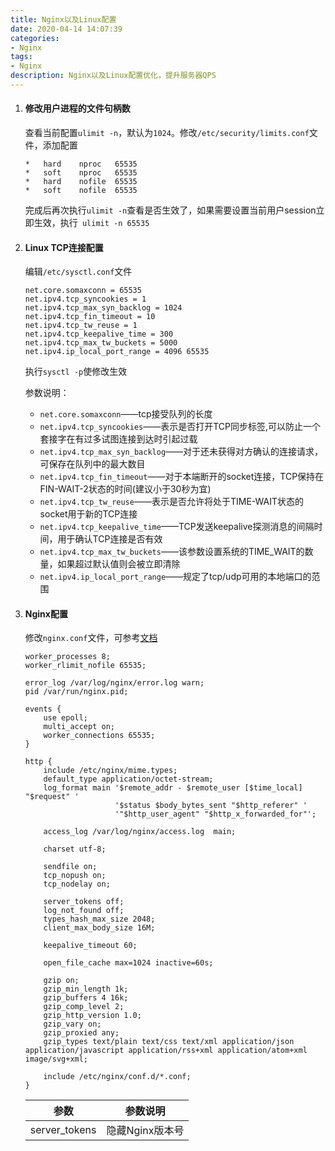 ```yaml
---
title: Nginx以及Linux配置
date: 2020-04-14 14:07:39
categories: 
- Nginx
tags:
- Nginx
description: Nginx以及Linux配置优化，提升服务器QPS
---
```

1. #### 修改用户进程的文件句柄数

    查看当前配置`ulimit -n`，默认为`1024`。修改`/etc/security/limits.conf`文件，添加配置
     ```
    *	hard	nproc	65535
    *	soft	nproc	65535
    *	hard	nofile	65535
    *	soft	nofile	65535
    ```
    完成后再次执行`ulimit -n`查看是否生效了，如果需要设置当前用户session立即生效，执行` ulimit -n 65535`

2. #### Linux TCP连接配置

    编辑`/etc/sysctl.conf`文件

    ```
    net.core.somaxconn = 65535
    net.ipv4.tcp_syncookies = 1
    net.ipv4.tcp_max_syn_backlog = 1024
    net.ipv4.tcp_fin_timeout = 10
    net.ipv4.tcp_tw_reuse = 1
    net.ipv4.tcp_keepalive_time = 300
    net.ipv4.tcp_max_tw_buckets = 5000
    net.ipv4.ip_local_port_range = 4096 65535
    ```
    执行`sysctl -p`使修改生效

    参数说明：

    - `net.core.somaxconn`——tcp接受队列的长度
    - `net.ipv4.tcp_syncookies`——表示是否打开TCP同步标签,可以防止一个套接字在有过多试图连接到达时引起过载
    - `net.ipv4.tcp_max_syn_backlog`——对于还未获得对方确认的连接请求，可保存在队列中的最大数目
    - `net.ipv4.tcp_fin_timeout`——对于本端断开的socket连接，TCP保持在FIN-WAIT-2状态的时间(建议小于30秒为宜)
    - `net.ipv4.tcp_tw_reuse`——表示是否允许将处于TIME-WAIT状态的socket用于新的TCP连接
    - `net.ipv4.tcp_keepalive_time`——TCP发送keepalive探测消息的间隔时间，用于确认TCP连接是否有效
    - `net.ipv4.tcp_max_tw_buckets`——该参数设置系统的TIME_WAIT的数量，如果超过默认值则会被立即清除
    - `net.ipv4.ip_local_port_range`——规定了tcp/udp可用的本地端口的范围

3. #### Nginx配置

    修改`nginx.conf`文件，可参考[文档](https://nginx.org/en/docs/)

    ```
    worker_processes 8;
    worker_rlimit_nofile 65535;

    error_log /var/log/nginx/error.log warn;
    pid /var/run/nginx.pid;

    events {
        use epoll;
        multi_accept on;
        worker_connections 65535;
    }

    http {
        include /etc/nginx/mime.types;
        default_type application/octet-stream;
        log_format main '$remote_addr - $remote_user [$time_local] "$request" '
                        '$status $body_bytes_sent "$http_referer" '
                        '"$http_user_agent" "$http_x_forwarded_for"';

        access_log /var/log/nginx/access.log  main;

        charset utf-8;

        sendfile on;
        tcp_nopush on;
        tcp_nodelay on;

        server_tokens off;
        log_not_found off;
        types_hash_max_size 2048;
        client_max_body_size 16M;

        keepalive_timeout 60;

        open_file_cache max=1024 inactive=60s;

        gzip on;
        gzip_min_length 1k;
        gzip_buffers 4 16k;
        gzip_comp_level 2;
        gzip_http_version 1.0;
        gzip_vary on;
        gzip_proxied any;
        gzip_types text/plain text/css text/xml application/json application/javascript application/rss+xml application/atom+xml image/svg+xml;

        include /etc/nginx/conf.d/*.conf;
    }
    ```

    | 参数 | 参数说明 |
    |--|--|
    | server_tokens | 隐藏Nginx版本号 |